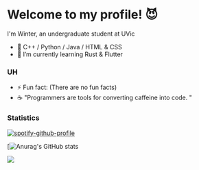 <!-- ### Hi there 👋-->
# Welcome to my profile! :smiling_imp:
I'm Winter, an undergraduate student at UVic

- 🔭 C++ / Python / Java / HTML & CSS 
- 🌱 I’m currently learning Rust & Flutter

### UH 
- ⚡ Fun fact: (There are no fun facts)
- :coffee: "Programmers are tools for converting caffeine into code. " 
### Statistics 
[![spotify-github-profile](https://spotify-github-profile.vercel.app/api/view?uid=0vl6o9xfy3r4t5zr38sf32wmz&cover_image=true&theme=novatorem&show_offline=true&background_color=121212&interchange=true&bar_color=53b14f&bar_color_cover=false)](https://github.com/kittinan/spotify-github-profile)

[![Anurag's GitHub stats](https://github-readme-stats.vercel.app/api?username=WinterNH&show_icons=true&theme=shades-of-purple) 

![](https://dcbadge.vercel.app/api/shield/189123289791070209?compact=true)



